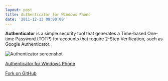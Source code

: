 ```yaml
---
layout: post
title: Authenticator for Windows Phone
date: '2011-12-13 08:00:00'
---
```


**Authenticator** is a simple security tool that generates a Time-based One-time Password (TOTP) for accounts that require 2-Step Verification, such as Google Authenticator.

![Authenticator screenshot](/content/images/2016/03/Authenticator.png)

[Authenticator for Windows Phone](http://www.windowsphone.com/en-us/apps/82c12390-0176-43de-916e-5613d17f61a0)

<!-- Place this tag where you want the button to render. -->
<a class="github-button" href="https://github.com/mbmccormick/Authenticator/fork" data-icon="octicon-repo-forked" data-style="mega" data-count-href="/mbmccormick/Authenticator/network" data-count-api="/repos/mbmccormick/Authenticator#forks_count" data-count-aria-label="# forks on GitHub" aria-label="Fork mbmccormick/Authenticator on GitHub">Fork on GitHub</a>

<!-- Place this tag right after the last button or just before your close body tag. -->
<script async defer id="github-bjs" src="https://buttons.github.io/buttons.js"></script>